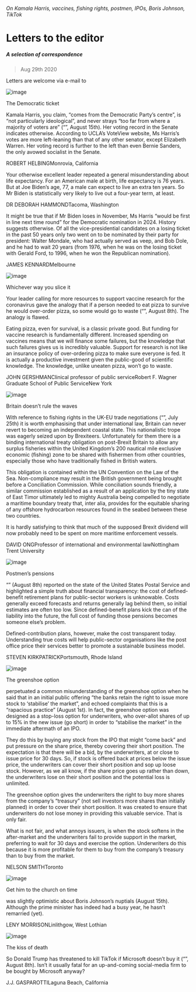###### On Kamala Harris, vaccines, fishing rights, postmen, IPOs, Boris Johnson, TikTok
# Letters to the editor 
##### A selection of correspondence 
> Aug 29th 2020 
Letters are welcome via e-mail to 
![image](images/20200815_LDP002.jpg) 

The Democratic ticket
Kamala Harris, you claim, “comes from the Democratic Party’s centre”, is “not particularly ideological”, and never strays “too far from where a majority of voters are” (“”, August 15th). Her voting record in the Senate indicates otherwise. According to UCLA’s VoteView website, Ms Harris’s votes are more left-leaning than that of any other senator, except Elizabeth Warren. Her voting record is further to the left than even Bernie Sanders, the only avowed socialist in the Senate.

ROBERT HELBINGMonrovia, California
Your otherwise excellent leader repeated a general misunderstanding about life expectancy. For an American male at birth, life expectancy is 76 years. But at Joe Biden’s age, 77, a male can expect to live an extra ten years. So Mr Biden is statistically very likely to live out a four-year term, at least.
DR DEBORAH HAMMONDTacoma, Washington
It might be true that if Mr Biden loses in November, Ms Harris “would be first in line next time round” for the Democratic nomination in 2024. History suggests otherwise. Of all the vice-presidential candidates on a losing ticket in the past 50 years only two went on to be nominated by their party for president: Walter Mondale, who had actually served as veep, and Bob Dole, and he had to wait 20 years (from 1976, when he was on the losing ticket with Gerald Ford, to 1996, when he won the Republican nomination).
JAMES KENNARDMelbourne
![image](images/20200808_LDP002.jpg) 

Whichever way you slice it
Your leader calling for more resources to support vaccine research for the coronavirus gave the analogy that if a person needed to eat pizza to survive he would over-order pizza, so some would go to waste (“”, August 8th). The analogy is flawed.
Eating pizza, even for survival, is a classic private good. But funding for vaccine research is fundamentally different. Increased spending on vaccines means that we will finance some failures, but the knowledge that such failures gives us is incredibly valuable. Support for research is not like an insurance policy of over-ordering pizza to make sure everyone is fed. It is actually a productive investment given the public-good of scientific knowledge. The knowledge, unlike uneaten pizza, won’t go to waste.
JOHN GERSHMANClinical professor of public serviceRobert F. Wagner Graduate School of Public ServiceNew York
![image](images/20200725_BRP502_0.jpg) 

Britain doesn’t rule the waves
With reference to fishing rights in the UK-EU trade negotiations (“”, July 25th) it is worth emphasising that under international law, Britain can never revert to becoming an independent coastal state. This nationalistic trope was eagerly seized upon by Brexiteers. Unfortunately for them there is a binding international treaty obligation on post-Brexit Britain to allow any surplus fisheries within the United Kingdom’s 200 nautical mile exclusive economic (fishing) zone to be shared with fishermen from other countries, especially those who have traditionally fished in British waters.
This obligation is contained within the UN Convention on the Law of the Sea. Non-compliance may result in the British government being brought before a Conciliation Commission. While conciliation sounds friendly, a similar commission established as a result of an application by the tiny state of East Timor ultimately led to mighty Australia being compelled to negotiate a maritime boundary treaty that, inter alia, provides for the equitable sharing of any offshore hydrocarbon resources found in the seabed between these two countries.
It is hardly satisfying to think that much of the supposed Brexit dividend will now probably need to be spent on more maritime enforcement vessels.
DAVID ONGProfessor of international and environmental lawNottingham Trent University
![image](images/20200808_USP501_0.jpg) 

Postmen’s pensions
“” (August 8th) reported on the state of the United States Postal Service and highlighted a simple truth about financial transparency: the cost of defined-benefit retirement plans for public-sector workers is unknowable. Costs generally exceed forecasts and returns generally lag behind them, so initial estimates are often too low. Since defined-benefit plans kick the can of the liability into the future, the full cost of funding those pensions becomes someone else’s problem.
Defined-contribution plans, however, make the cost transparent today. Understanding true costs will help public-sector organisations like the post office price their services better to promote a sustainable business model.
STEVEN KIRKPATRICKPortsmouth, Rhode Island
![image](images/20200801_FND001.jpg) 

The greenshoe option
 perpetuated a common misunderstanding of the greenshoe option when he said that in an initial public offering “the banks retain the right to issue more stock to ‘stabilise’ the market”, and echoed complaints that this is a “rapacious practice” (August 1st). In fact, the greenshoe option was designed as a stop-loss option for underwriters, who over-allot shares of up to 15% in the new issue (go short) in order to “stabilise the market” in the immediate aftermath of an IPO.
They do this by buying any stock from the IPO that might “come back” and put pressure on the share price, thereby covering their short position. The expectation is that there will be a bid, by the underwriters, at or close to issue price for 30 days. So, if stock is offered back at prices below the issue price, the underwriters can cover their short position and sop up loose stock. However, as we all know, if the share price goes up rather than down, the underwriters lose on their short position and the potential loss is unlimited.
The greenshoe option gives the underwriters the right to buy more shares from the company’s “treasury” (not sell investors more shares than initially planned) in order to cover their short position. It was created to ensure that underwriters do not lose money in providing this valuable service. That is only fair.
What is not fair, and what annoys issuers, is when the stock softens in the after-market and the underwriters fail to provide support in the market, preferring to wait for 30 days and exercise the option. Underwriters do this because it is more profitable for them to buy from the company’s treasury than to buy from the market.
NELSON SMITHToronto
![image](images/20200815_BRD000.jpg) 

Get him to the church on time
 was slightly optimistic about Boris Johnson’s nuptials (August 15th). Although the prime minister has indeed had a busy year, he hasn’t remarried (yet).
LENY MORRISONLinlithgow, West Lothian
![image](images/20200808_WBP003.jpg) 

The kiss of death
So Donald Trump has threatened to kill TikTok if Microsoft doesn’t buy it (“”, August 8th). Isn’t it usually fatal for an up-and-coming social-media firm to be bought by Microsoft anyway?
J.J. GASPAROTTILaguna Beach, California
